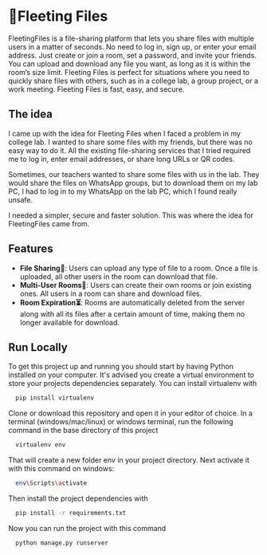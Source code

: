 
# 📁Fleeting Files

FleetingFiles is a file-sharing platform that lets you share files with multiple users in a matter of seconds. No need to log in, sign up, or enter your email address. Just create or join a room, set a password, and invite your friends. You can upload and download any file you want, as long as it is within the room’s size limit. Fleeting Files is perfect for situations where you need to quickly share files with others, such as in a college lab, a group project, or a work meeting. Fleeting Files is fast, easy, and secure.

## The idea

I came up with the idea for Fleeting Files when I faced a problem in my college lab. I wanted to share some files with my friends, but there was no easy way to do it. All the existing file-sharing services that I tried required me to log in, enter email addresses, or share long URLs or QR codes.   

Sometimes, our teachers wanted to share some files with us in the lab. They would share the files on WhatsApp groups, but to download them on my lab PC, I had to log in to my WhatsApp on the lab PC, which I found really unsafe.   

I needed a simpler, secure and faster solution. This was where the idea for FleetingFiles came from.

## Features

- **File Sharing🚀**: Users can upload any type of file to a room. Once a file is uploaded, all other users in the room can download that file.
- **Multi-User Rooms👥**: Users can create their own rooms or join existing ones. All users in a room can share and download files.
- **Room Expiration⏳**: Rooms are automatically deleted from the server along with all its files after a certain amount of time, making them no longer available for download.


## Run Locally

To get this project up and running you should start by having Python installed on your computer. It's advised you create a virtual environment to store your projects dependencies separately. You can install virtualenv with

```bash
  pip install virtualenv
```

Clone or download this repository and open it in your editor of choice. In a terminal (windows/mac/linux) or windows terminal, run the following command in the base directory of this project

```bash
  virtualenv env
```

That will create a new folder env in your project directory. Next activate it with this command on windows:

```bash
  env\Scripts\activate
```

Then install the project dependencies with

```bash
  pip install -r requirements.txt
```

Now you can run the project with this command
```bash
  python manage.py runserver
```

